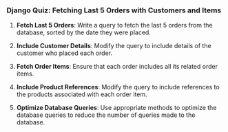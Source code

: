 ### Django Quiz: Fetching Last 5 Orders with Customers and Items

1. **Fetch Last 5 Orders**:
   Write a query to fetch the last 5 orders from the database, sorted by the date they were placed.

2. **Include Customer Details**:
   Modify the query to include details of the customer who placed each order.

3. **Fetch Order Items**:
   Ensure that each order includes all its related order items.

4. **Include Product References**:
   Modify the query to include references to the products associated with each order item.

5. **Optimize Database Queries**:
   Use appropriate methods to optimize the database queries to reduce the number of queries made to the database.
